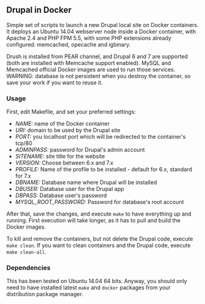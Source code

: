 ## Drupal in Docker

Simple set of scripts to launch a new Drupal local site on Docker containers. It deploys an Ubuntu 14.04 webserver node inside a Docker container, with Apache 2.4 and PHP FPM 5.5, with some PHP extensions already configured: memcached, opecache and igbinary.

Drush is installed from PEAR channel, and Drupal 6 and 7 are supported (both are installed with Memcache support enabled). MySQL and Memcached official Docker images are used to run those services. WARNING: database is not persistent when you destroy the container, so save your work if you want to reuse it.

### Usage

First, edit Makefile, and set your preferred settings:

- *NAME:* name of the Docker container
- *URI:* domain to be used by the Drupal site
- *PORT:* you localhost port which will be redirected to the container's tcp/80
- *ADMINPASS:* password for Drupal's admin account
- *SITENAME:* site title for the website
- *VERSION:* Choose between 6.x and 7.x
- *PROFILE:* Name of the profile to be installed - default for 6.x, standard for 7.x
- *DBNAME:* Database name where Drupal will be installed
- *DBUSER:* Database user for the Drupal app
- *DBPASS:* Database user's password
- *MYSQL_ROOT_PASSWORD:* Password for database's root account

After that, save the changes, and execute `make` to have everything up and running. First execution will take longer, as it has to pull and build the Docker images.

To kill and remove the containers, but not delete the Drupal code, execute `make clean`. If you want to clean containers and the Drupal code, execute `make clean-all`.

### Dependencies

This has been tested on Ubuntu 14.04 64 bits. Anyway, you should only need to have installed latest `make` and `docker` packages from your distribution package manager.

